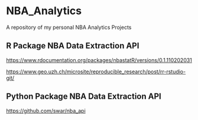 # NBA_Analytics
A repository of my personal NBA Analytics Projects

## R Package NBA Data Extraction API
https://www.rdocumentation.org/packages/nbastatR/versions/0.1.110202031

https://www.geo.uzh.ch/microsite/reproducible_research/post/rr-rstudio-git/

## Python Package NBA Data Extraction API
https://github.com/swar/nba_api
